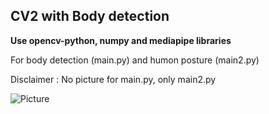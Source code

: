 ## CV2 with Body detection

**Use opencv-python, numpy and mediapipe libraries**

For body detection (main.py) and humon posture (main2.py)

Disclaimer : No picture for main.py, only main2.py

![Picture](https://github.com/FujiAshira48261571644143/cv2/blob/master/cv2.png?raw=true)
